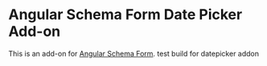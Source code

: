 Angular Schema Form Date Picker Add-on
======================================

This is an add-on for [Angular Schema Form](https://github.com/Textalk/angular-schema-form/).
test build for datepicker addon